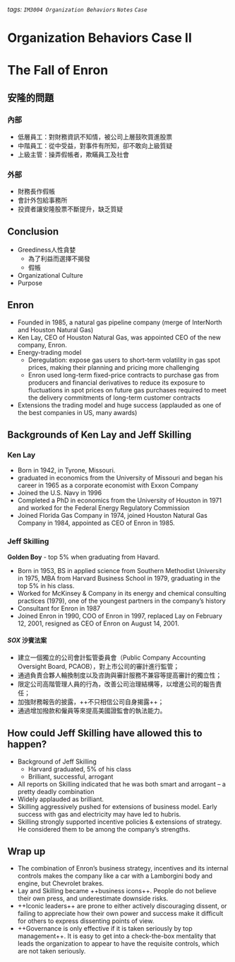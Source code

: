 ###### tags: `IM3004 Organization Behaviors` `Notes` `Case`
# Organization Behaviors Case II
# The Fall of Enron
## 安隆的問題
### 內部
* 低層員工：對財務資訊不知情，被公司上層鼓吹買進股票
* 中階員工：從中受益，對事件有所知，卻不敢向上級質疑
* 上級主管：操弄假帳者，欺瞞員工及社會
### 外部
* 財務長作假帳
* 會計外包給事務所
* 投資者讓安隆股票不斷提升，缺乏質疑


## Conclusion
* Greediness人性貪婪
    * 為了利益而選擇不揭發
    * 假帳
* Organizational Culture
* Purpose


## Enron
* Founded in 1985, a natural gas pipeline company (merge of InterNorth and Houston Natural Gas)
* Ken Lay, CEO of Houston Natural Gas, was appointed CEO of the new company, Enron. 
* Energy-trading model
    * Deregulation: expose gas users to short-term volatility in gas spot prices, making their planning and pricing more challenging
    * Enron used long-term fixed-price contracts to purchase gas from producers and financial derivatives to reduce its exposure to fluctuations in spot prices on future gas purchases required to meet the delivery commitments of long-term customer contracts
* Extensions the trading model and huge success (applauded as one of the best companies in US, many awards)


## Backgrounds of Ken Lay and Jeff Skilling
### Ken Lay
* Born in 1942, in Tyrone, Missouri.
* graduated in economics from the University of Missouri and began his career in 1965 as a corporate economist with Exxon Company
* Joined the U.S. Navy in 1996
* Completed a PhD in economics from the University of Houston in 1971 and worked for the Federal Energy Regulatory Commission
* Joined Florida Gas Company in 1974, joined Houston Natural Gas Company in 1984, appointed as CEO of Enron in 1985. 
### Jeff Skilling
**Golden Boy** - top 5% when graduating from Havard. 
* Born in 1953, BS in applied science from Southern Methodist University in 1975, MBA from Harvard Business School in 1979, graduating in the top 5% in his class. 
* Worked for McKinsey & Company in its energy and chemical consulting practices (1979), one of the youngest partners in the company’s history
* Consultant for Enron in 1987
* Joined Enron in 1990, COO of Enron in 1997, replaced Lay on February 12, 2001, resigned as CEO of Enron on August 14, 2001. 

#### *SOX* 沙賓法案
* 建立一個獨立的公司會計監管委員會（Public Company Accounting Oversight Board, PCAOB），對上市公司的審計進行監管；
* 通過負責合夥人輪換制度以及咨詢與審計服務不兼容等提高審計的獨立性；
* 限定公司高階管理人員的行為，改善公司治理結構等，以增進公司的報告責任；
* 加強財務報告的披露，++不只相信公司自身揭露++；
* 通過增加撥款和僱員等來提高美國證監會的執法能力。


## How could Jeff Skilling have allowed this to happen? 
* Background of Jeff Skilling
    * Harvard graduated, 5% of his class
    * Brilliant, successful, arrogant
* All reports on Skilling indicated that he was both smart and arrogant – a pretty deadly combination
* Widely applauded as brilliant. 
* Skilling aggressively pushed for extensions of business model. Early success with gas and electricity may have led to hubris. 
* Skilling strongly supported incentive policies & extensions of strategy. He considered them to be among the company’s strengths. 


## Wrap up
* The combination of Enron’s business strategy, incentives and its internal controls makes the company like a car with a Lamborgini body and engine, but Chevrolet brakes. 
* Lay and Skilling became ++business icons++. People do not believe their own press, and underestimate downside risks. 
* ++Iconic leaders++ are prone to either actively discouraging dissent, or failing to appreciate how their own power and success make it difficult for others to express dissenting points of view. 
* ++Governance is only effective if it is taken seriously by top management++. It is easy to get into a check-the-box mentality that leads the organization to appear to have the requisite controls, which are not taken seriously. 

